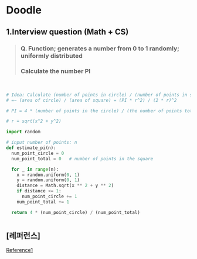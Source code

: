 # Doodle

## 1.Interview question (Math + CS)

> ### Q. Function; generates a number from 0 to 1 randomly; uniformly distributed <br/>
>
> ### Calculate the number PI

<br/>

```python
# Idea: Calculate (number of points in circle) / (number of points in square)
# =~ (area of circle) / (area of square) = (PI * r^2) / (2 * r)^2

# PI = 4 * (number of points in the circle) / (the number of points total) [when r = 1]

# r = sqrt(x^2 + y^2)

import random

# input number of points: n
def estimate_pi(n):
  num_point_circle = 0
  num_point_total = 0   # number of points in the square

  for _ in range(n):
    x = random.uniform(0, 1)
    y = random.uniform(0, 1)
    distance = Math.sqrt(x ** 2 + y ** 2)
    if distance <= 1:
      num_point_circle += 1
    num_point_total += 1

  return 4 * (num_point_circle) / (num_point_total)
```

#

## [레퍼런스]

[Reference1](https://www.youtube.com/watch?v=pvimAM_SLic)
